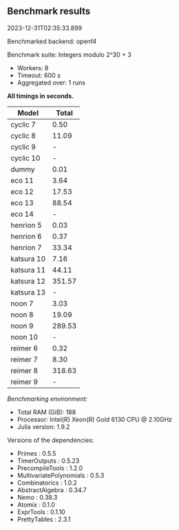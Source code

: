 ## Benchmark results

2023-12-31T02:35:33.899

Benchmarked backend: openf4

Benchmark suite: Integers modulo 2^30 + 3

- Workers: 8
- Timeout: 600 s
- Aggregated over: 1 runs

**All timings in seconds.**

|Model|Total|
|-----|---|
|cyclic 7|0.50|
|cyclic 8|11.09|
|cyclic 9| - |
|cyclic 10| - |
|dummy|0.01|
|eco 11|3.64|
|eco 12|17.53|
|eco 13|88.54|
|eco 14| - |
|henrion 5|0.03|
|henrion 6|0.37|
|henrion 7|33.34|
|katsura 10|7.16|
|katsura 11|44.11|
|katsura 12|351.57|
|katsura 13| - |
|noon 7|3.03|
|noon 8|19.09|
|noon 9|289.53|
|noon 10| - |
|reimer 6|0.32|
|reimer 7|8.30|
|reimer 8|318.63|
|reimer 9| - |

*Benchmarking environment:*

* Total RAM (GiB): 188
* Processor: Intel(R) Xeon(R) Gold 6130 CPU @ 2.10GHz
* Julia version: 1.9.2

Versions of the dependencies:

* Primes : 0.5.5
* TimerOutputs : 0.5.23
* PrecompileTools : 1.2.0
* MultivariatePolynomials : 0.5.3
* Combinatorics : 1.0.2
* AbstractAlgebra : 0.34.7
* Nemo : 0.38.3
* Atomix : 0.1.0
* ExprTools : 0.1.10
* PrettyTables : 2.3.1
